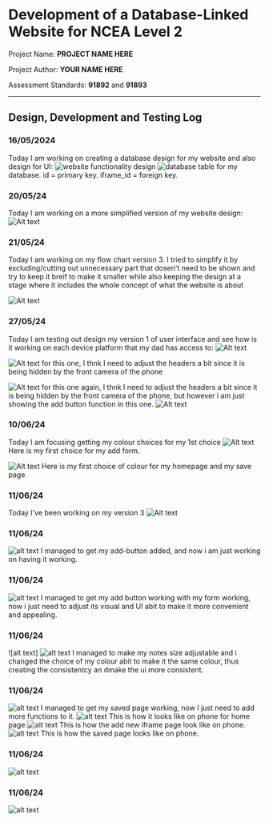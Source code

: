 # Development of a Database-Linked Website for NCEA Level 2

Project Name: **PROJECT NAME HERE**

Project Author: **YOUR NAME HERE**

Assessment Standards: **91892** and **91893**


-------------------------------------------------

## Design, Development and Testing Log
### 16/05/2024

Today I am working on creating a database design for my website and also design for UI:
![website functionality design](images/flow1.png)
![database table](images/database.png)
for my database. id = primary key. iframe_id = foreign key.





### 20/05/24

Today I am working on a more simplified version of my website design:
![Alt text](images/flow2.png)

### 21/05/24

Today I am working on my flow chart version 3. I tried to simplify it by excluding/cutting out unnecessary part that dosen't need to be shown and try to keep it breif to make it smaller while also keeping the design at a stage where it includes the whole concept of what the website is about

![Alt text](images/flow3.png)




### 27/05/24

Today I am testing out design my version 1 of user interface and see how is it working on each device platform that my dad has access to: 
![Alt text](images/image.png)

![Alt text](images/image-1.png)
for this one, I thnk I need to adjust the headers a bit since it is being hidden by the front camera of the phone

![Alt text](images/image-2.png)
for this one again, I thnk I need to adjust the headers a bit since it is being hidden by the front camera of the phone, but however i am just showing the add button function in this one.
![Alt text](images/image-3.png)

### 10/06/24
Today I am focusing getting my colour choices for my 1st choice
![Alt text](images/colour1-add-form.png)
Here is my first choice for my add form.

![Alt text](images/colour1-home&save-page.png)
Here is my first choice of colour for my homepage and my save page
### 11/06/24
Today I've been working on my version 3
![Alt text](images/images1.png)

### 11/06/24
![alt text](image.png)
I managed to get my add-button added, and now i am just working on having it working.

### 11/06/24
![alt text](image4.png)
I managed to get my add button working with my form working, now i just need to adjust its visual and UI abit to make it more convenient and appealing.

### 11/06/24
![alt text] ![alt text](image-1.png)
I managed to make my notes size adjustable and i changed the choice of my colour abit to make it the same colour, thus creating the consistentcy an dmake the ui more consistent.

### 11/06/24
![alt text](image-2.png)
I managed to get my saved page working, now I just need to add more functions to it.
![alt text](image-3.png)
This is how it looks like on phone for home page
![alt text](image-4.png)
This is how the add new iframe page look like on phone.
![alt text](image-5.png)
This is how the saved page looks like on phone.

### 11/06/24
![alt text](image-6.png)

### 11/06/24
![alt text](image-7.png)